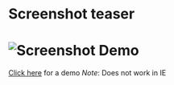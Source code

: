 Screenshot teaser
=================
![Screenshot](http://www.ekhaled.co.uk/dateline.js/Screenshot.png)
Demo
=========
[Click here](http://www.ekhaled.co.uk/dateline.js) for a demo
*Note*: Does not work in IE